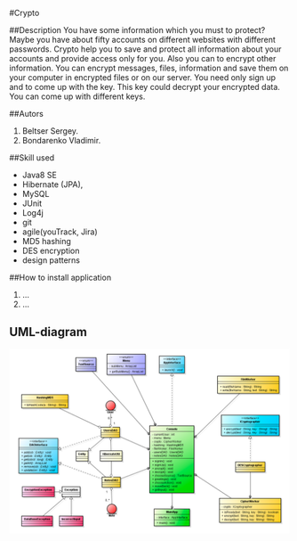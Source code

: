 #Crypto

##Description
You have some information which you must to protect?<br>
Maybe you have about fifty accounts on different websites with different passwords. 
Crypto help you to save and protect all information about your accounts and provide access only for you. 
Also you can to encrypt other information. 
You can encrypt messages, files, information and save them on your computer in encrypted files or on our server. 
You need only sign up and to come up with the key. This key could decrypt your encrypted data. 
You can come up with different keys.

##Autors
1. Beltser Sergey.
2. Bondarenko Vladimir.

##Skill used
* Java8 SE
* Hibernate (JPA),
* MySQL
* JUnit
* Log4j
* git
* agile(youTrack, Jira)
* MD5 hashing
* DES encryption
* design patterns

##How to install application
1. ...
2. ...

## UML-diagram
![UML-diagram](https://github.com/Serega290696/Crypto/blob/master/uml-diagram.png?raw=true)
